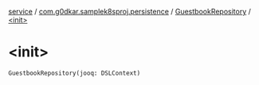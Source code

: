 [service](../../index.md) / [com.g0dkar.samplek8sproj.persistence](../index.md) / [GuestbookRepository](index.md) / [&lt;init&gt;](./-init-.md)

# &lt;init&gt;

`GuestbookRepository(jooq: DSLContext)`